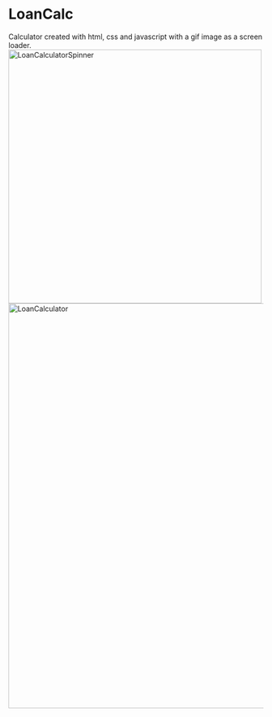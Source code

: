 # LoanCalc
Calculator created with html, css and javascript with a gif image as a screen loader.
<img width="500" alt="LoanCalculatorSpinner" src="https://user-images.githubusercontent.com/109619461/206006059-ca57b839-cade-4525-ad27-c32168acf599.png">
<img width="798" alt="LoanCalculator" src="https://user-images.githubusercontent.com/109619461/206006313-c41a0c41-2b9f-4f56-b7e5-98a9279e854b.png">
